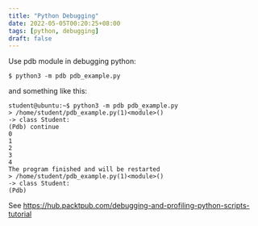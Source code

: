 ```yaml
---
title: "Python Debugging"
date: 2022-05-05T00:20:25+08:00
tags: [python, debugging]
draft: false
---
```


Use pdb module in debugging python:

```
$ python3 -m pdb pdb_example.py
```

and something like this:
```
student@ubuntu:~$ python3 -m pdb pdb_example.py
> /home/student/pdb_example.py(1)<module>()
-> class Student:
(Pdb) continue
0
1
2
3
4
The program finished and will be restarted
> /home/student/pdb_example.py(1)<module>()
-> class Student:
(Pdb)
```

See https://hub.packtpub.com/debugging-and-profiling-python-scripts-tutorial
